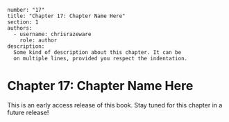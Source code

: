 ```metadata
number: "17"
title: "Chapter 17: Chapter Name Here"
section: 1
authors:
  - username: chrisrazeware
    role: author
description:
  Some kind of description about this chapter. It can be
  on multiple lines, provided you respect the indentation.
```

# Chapter 17: Chapter Name Here

This is an early access release of this book. Stay tuned for this chapter in a future release!